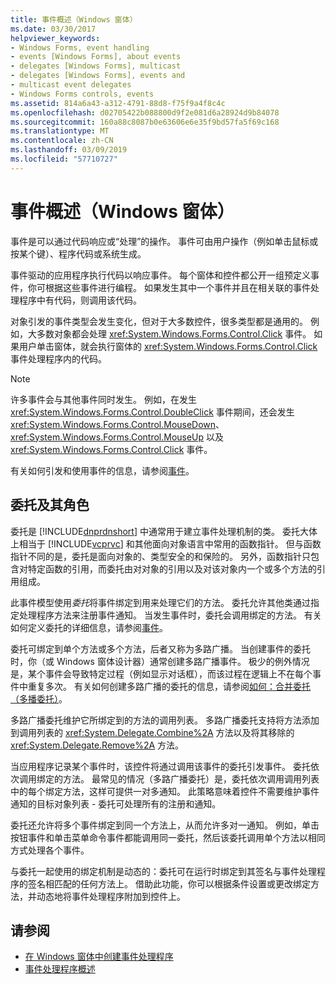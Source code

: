 ```yaml
---
title: 事件概述（Windows 窗体）
ms.date: 03/30/2017
helpviewer_keywords:
- Windows Forms, event handling
- events [Windows Forms], about events
- delegates [Windows Forms], multicast
- delegates [Windows Forms], events and
- multicast event delegates
- Windows Forms controls, events
ms.assetid: 814a6a43-a312-4791-88d8-f75f9a4f8c4c
ms.openlocfilehash: d02705422b088800d9f2e081d6a28924d9b84078
ms.sourcegitcommit: 160a88c8087b0e63606e6e35f9bd57fa5f69c168
ms.translationtype: MT
ms.contentlocale: zh-CN
ms.lasthandoff: 03/09/2019
ms.locfileid: "57710727"
---
```

# <a name="events-overview-windows-forms"></a>事件概述（Windows 窗体）
事件是可以通过代码响应或“处理”的操作。 事件可由用户操作（例如单击鼠标或按某个键）、程序代码或系统生成。  
  
 事件驱动的应用程序执行代码以响应事件。 每个窗体和控件都公开一组预定义事件，你可根据这些事件进行编程。 如果发生其中一个事件并且在相关联的事件处理程序中有代码，则调用该代码。  
  
 对象引发的事件类型会发生变化，但对于大多数控件，很多类型都是通用的。 例如，大多数对象都会处理 <xref:System.Windows.Forms.Control.Click> 事件。 如果用户单击窗体，就会执行窗体的 <xref:System.Windows.Forms.Control.Click> 事件处理程序内的代码。  
  
> [!NOTE]
>  许多事件会与其他事件同时发生。 例如，在发生 <xref:System.Windows.Forms.Control.DoubleClick> 事件期间，还会发生 <xref:System.Windows.Forms.Control.MouseDown>、<xref:System.Windows.Forms.Control.MouseUp> 以及 <xref:System.Windows.Forms.Control.Click> 事件。  
  
 有关如何引发和使用事件的信息，请参阅[事件](../../standard/events/index.md)。  
  
## <a name="delegates-and-their-role"></a>委托及其角色  
 委托是 [!INCLUDE[dnprdnshort](../../../includes/dnprdnshort-md.md)] 中通常用于建立事件处理机制的类。 委托大体上相当于 [!INCLUDE[vcprvc](../../../includes/vcprvc-md.md)] 和其他面向对象语言中常用的函数指针。 但与函数指针不同的是，委托是面向对象的、类型安全的和保险的。 另外，函数指针只包含对特定函数的引用，而委托由对对象的引用以及对该对象内一个或多个方法的引用组成。  
  
 此事件模型使用*委托*将事件绑定到用来处理它们的方法。 委托允许其他类通过指定处理程序方法来注册事件通知。 当发生事件时，委托会调用绑定的方法。 有关如何定义委托的详细信息，请参阅[事件](../../standard/events/index.md)。  
  
 委托可绑定到单个方法或多个方法，后者又称为多路广播。 当创建事件的委托时，你（或 Windows 窗体设计器）通常创建多路广播事件。 极少的例外情况是，某个事件会导致特定过程（例如显示对话框），而该过程在逻辑上不在每个事件中重复多次。 有关如何创建多路广播的委托的信息，请参阅[如何：合并委托 （多播委托）](~/docs/csharp/programming-guide/delegates/how-to-combine-delegates-multicast-delegates.md)。  
  
 多路广播委托维护它所绑定到的方法的调用列表。 多路广播委托支持将方法添加到调用列表的 <xref:System.Delegate.Combine%2A> 方法以及将其移除的 <xref:System.Delegate.Remove%2A> 方法。  
  
 当应用程序记录某个事件时，该控件将通过调用该事件的委托引发事件。 委托依次调用绑定的方法。 最常见的情况（多路广播委托）是，委托依次调用调用列表中的每个绑定方法，这样可提供一对多通知。 此策略意味着控件不需要维护事件通知的目标对象列表 - 委托可处理所有的注册和通知。  
  
 委托还允许将多个事件绑定到同一个方法上，从而允许多对一通知。 例如，单击按钮事件和单击菜单命令事件都能调用同一委托，然后该委托调用单个方法以相同方式处理各个事件。  
  
 与委托一起使用的绑定机制是动态的：委托可在运行时绑定到其签名与事件处理程序的签名相匹配的任何方法上。 借助此功能，你可以根据条件设置或更改绑定方法，并动态地将事件处理程序附加到控件上。  
  
## <a name="see-also"></a>请参阅
- [在 Windows 窗体中创建事件处理程序](creating-event-handlers-in-windows-forms.md)
- [事件处理程序概述](event-handlers-overview-windows-forms.md)
